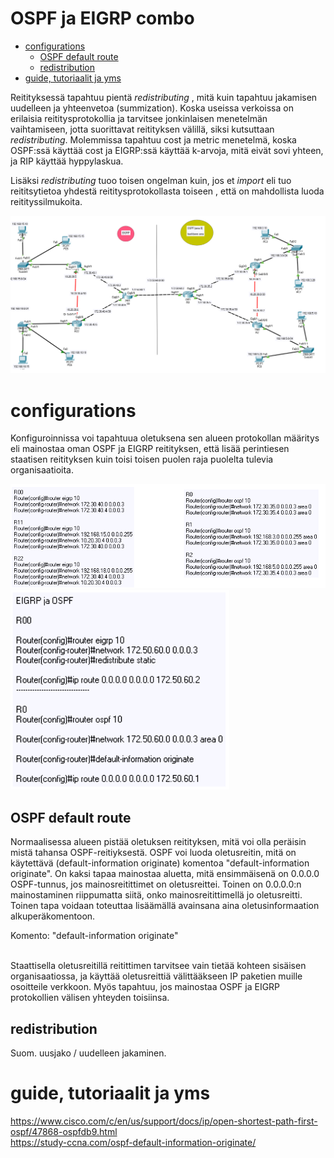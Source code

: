 # OSPF ja EIGRP combo

- [configurations](#configurations)
  * [OSPF default route](#OSPF-default-route)
  * [redistribution](#redistribution)
- [guide, tutoriaalit ja yms](#guide,-tutoriaalit-ja-yms)

Reitityksessä tapahtuu pientä *redistributing* , mitä kuin tapahtuu jakamisen uudelleen ja yhteenvetoa (summization). Koska useissa verkoissa on erilaisia reititysprotokollia ja tarvitsee jonkinlaisen menetelmän vaihtamiseen, jotta suorittavat reitityksen välillä, siksi kutsuttaan *redistributing*. Molemmissa tapahtuu cost ja metric menetelmä, koska OSPF:ssä käyttää cost ja EIGRP:ssä käyttää k-arvoja, mitä eivät sovi yhteen, ja RIP käyttää hyppylaskua. 

Lisäksi *redistributing* tuoo toisen ongelman kuin, jos et *import* eli tuo reititsytietoa yhdestä reititysprotokollasta toiseen , että on mahdollista luoda reitityssilmukoita. 

<img src="images/EIGRP-OSPF-combo1.PNG" width="1250">

# configurations

Konfiguroinnissa voi tapahtuua oletuksena sen alueen protokollan määritys eli mainostaa oman OSPF ja EIGRP reitityksen, että lisää perintiesen staatisen reitityksen kuin toisi toisen puolen raja puolelta tulevia organisaatioita. 

<img src="images/EIGRP-OSPF-combo2.PNG" width="950">

<img src="images/EIGRP-OSPF-combo3.PNG" width="350">

## OSPF default route

Normaalisessa alueen pistää oletuksen reitityksen, mitä voi olla peräisin mistä tahansa OSPF-reitiyksestä. OSPF voi luoda oletusreitin, mitä on käytettävä (default-information originate) komentoa "default-information originate". On kaksi tapaa mainostaa aluetta, mitä ensimmäisenä on 0.0.0.0 OSPF-tunnus, jos mainosreitittimet on oletusreittei. Toinen on 0.0.0.0:n mainostaminen riippumatta siitä, onko mainosreitittimellä jo oletusreitti. Toinen tapa voidaan toteuttaa lisäämällä avainsana aina oletusinformaation alkuperäkomentoon. <br>

Komento: "default-information originate"

<br> Staattisella oletusreitillä reitittimen tarvitsee vain tietää kohteen sisäisen organisaatiossa, ja käyttää oletusreittiä välittääkseen IP paketien muille osoitteile verkkoon. Myös tapahtuu, jos mainostaa OSPF ja EIGRP protokollien välisen yhteyden toisiinsa.

## redistribution

Suom. uusjako / uudelleen jakaminen.

# guide, tutoriaalit ja yms

https://www.cisco.com/c/en/us/support/docs/ip/open-shortest-path-first-ospf/47868-ospfdb9.html <br>
https://study-ccna.com/ospf-default-information-originate/ <br>
